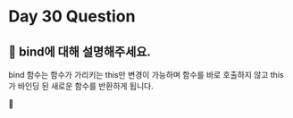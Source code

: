 # Day 30 Question



## :memo: bind에 대해 설명해주세요.

bind 함수는 함수가 가리키는 this만 변경이 가능하며 함수를 바로 호출하지 않고 this가 바인딩 된 새로운 함수를 반환하게 됩니다.

:rocket:

